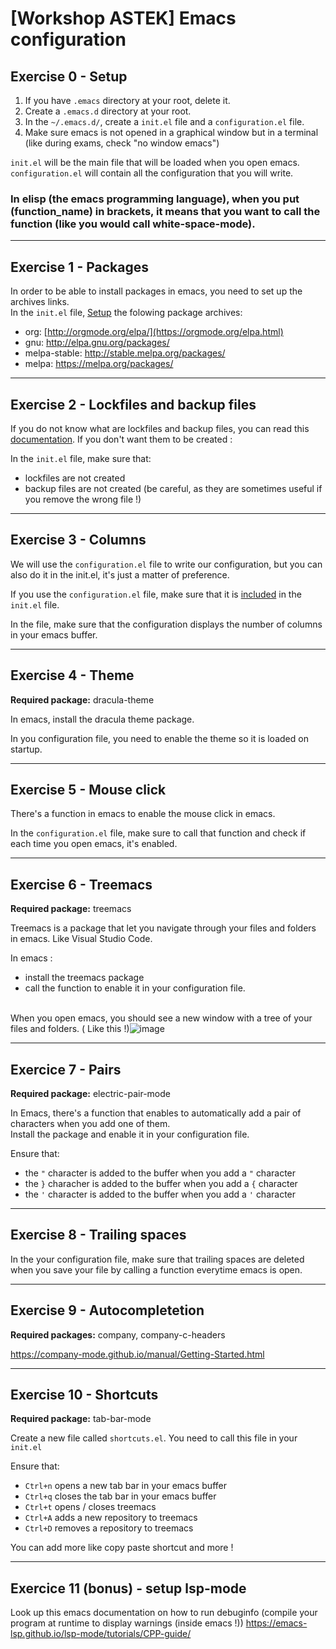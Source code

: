 # **\[Workshop ASTEK\] Emacs configuration**

## **Exercise 0 - Setup**

1. If you have `.emacs` directory at your root, delete it.
2. Create a `.emacs.d` directory at your root.
3. In the `~/.emacs.d/`, create a `init.el` file and a `configuration.el` file.
4. Make sure emacs is not opened in a graphical window but in a terminal (like during exams, check "no window emacs") 

`init.el` will be the main file that will be loaded when you open emacs. `configuration.el` will contain all the configuration that you will write.

### In elisp (the emacs programming language), when you put (function_name) in brackets, it means that you want to call the function (like you would call **white-space-mode**).

---

## **Exercise 1 - Packages**

In order to be able to install packages in emacs, you need to set up the archives links.</br>
In the `init.el` file, [Setup](https://www.emacswiki.org/emacs/InstallingPackages) the folowing package archives:
   - org: [http://orgmode.org/elpa/](https://orgmode.org/elpa.html)
   - gnu: http://elpa.gnu.org/packages/
   - melpa-stable: http://stable.melpa.org/packages/
   - melpa: https://melpa.org/packages/

---

## **Exercise 2 - Lockfiles and backup files**

If you do not know what are lockfiles and backup files, you can read this [documentation](https://www.gnu.org/software/emacs/manual/html_node/emacs/Backup.html). If you don't want them to be created : </br>

In the `init.el` file, make sure that:
   - lockfiles are not created
   - backup files are not created (be careful, as they are sometimes useful if you remove the wrong file !)
---

## **Exercise 3 - Columns**

We will use the `configuration.el` file to write our configuration, but you can also do it in the init.el, it's just a matter of preference.

If you use the `configuration.el` file, make sure that it is [included](https://www.emacswiki.org/emacs/LoadingLispFiles) in the `init.el` file.


In the file, make sure that the configuration displays the number of columns in your emacs buffer.

---

## **Exercise 4 - Theme**

**Required package:** dracula-theme

In emacs, install the dracula theme package.

In you configuration file, you need to enable the theme so it is loaded on startup.

---

## **Exercise 5 - Mouse click**

There's a function in emacs to enable the mouse click in emacs.

In the `configuration.el` file, make sure to call that function and check if each time you open emacs, it's enabled.

---

## **Exercise 6 - Treemacs**

**Required package:** treemacs

Treemacs is a package that let you navigate through your files and folders in emacs. Like Visual Studio Code.

In emacs :
   - install the treemacs package
   - call the function to enable it in your configuration file.</br></br>

When you open emacs, you should see a new window with a tree of your files and folders. ( Like this !)![image](https://github.com/BuzzLeclair/Workshop_emacs/assets/91875583/59b09dd6-cb09-47f2-9414-78d405d29854)



---

## **Exercice 7 - Pairs**

**Required package:** electric-pair-mode

In Emacs, there's a function that enables to automatically add a pair of characters when you add one of them.</br>
Install the package and enable it in your configuration file.

Ensure that:
- the `"` character is added to the buffer when you add a `"` character
- the `}` characher is added to the buffer when you add a `{` character
- the `'` character is added to the buffer when you add a `'` character

---

## **Exercise 8 - Trailing spaces**

In the your configuration file, make sure that trailing spaces are deleted when you save your file by calling a function everytime emacs is open.

---

## **Exercise 9 - Autocompletetion**

**Required packages:** company, company-c-headers

https://company-mode.github.io/manual/Getting-Started.html


---

## **Exercise 10 - Shortcuts**

**Required package:** tab-bar-mode

Create a new file called `shortcuts.el`.
You need to call this file in your `init.el`

Ensure that:
   - `Ctrl+n` opens a new tab bar in your emacs buffer
   - `Ctrl+q` closes the tab bar in your emacs buffer
   - `Ctrl+t` opens / closes treemacs
   - `Ctrl+A` adds a new repository to treemacs
   - `Ctrl+D` removes a repository to treemacs

You can add more like copy paste shortcut and more !

---

## **Exercice 11 (bonus) - setup lsp-mode**

Look up this emacs documentation on how to run debuginfo (compile your program at runtime to display warnings (inside emacs !))
https://emacs-lsp.github.io/lsp-mode/tutorials/CPP-guide/
